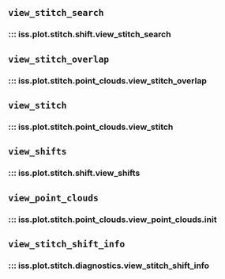 ## `view_stitch_search`
### ::: iss.plot.stitch.shift.view_stitch_search

## `view_stitch_overlap`
### ::: iss.plot.stitch.point_clouds.view_stitch_overlap

## `view_stitch`
### ::: iss.plot.stitch.point_clouds.view_stitch

## `view_shifts`
### ::: iss.plot.stitch.shift.view_shifts

## `view_point_clouds`
### ::: iss.plot.stitch.point_clouds.view_point_clouds.__init__

## `view_stitch_shift_info`
### ::: iss.plot.stitch.diagnostics.view_stitch_shift_info
